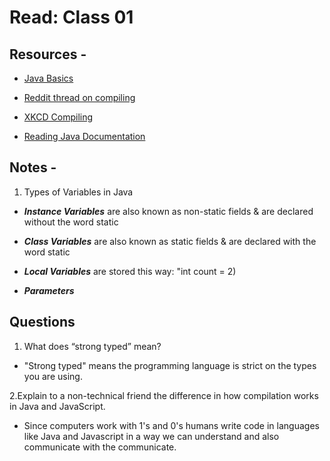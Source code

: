 # Read: Class 01

## Resources -

- [Java Basics](https://docs.oracle.com/javase/tutorial/java/nutsandbolts/index.html)

- [Reddit thread on compiling](https://www.reddit.com/r/explainlikeimfive/comments/233dq5/eli5_what_does_it_mean_to_compile_code/)

- [XKCD Compiling](https://xkcd.com/303/)

- [Reading Java Documentation](https://www.dummies.com/category/articles/java-33602/)

## Notes -

1. Types of Variables in Java

- ***Instance Variables*** are also known as non-static fields & are declared without the word static

- ***Class Variables*** are also known as static fields & are declared with the word static

- ***Local Variables*** are stored this way: "int count = 2)

- ***Parameters***

## Questions

1. What does “strong typed” mean?

- "Strong typed" means the programming language is strict on the types you are using.

2.Explain to a non-technical friend the difference in how compilation works in Java and JavaScript.

- Since computers work with 1's and 0's humans write code in languages like Java and Javascript in a way we can understand and also communicate with the communicate.